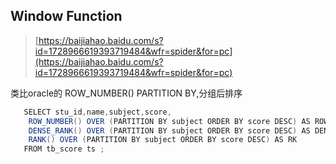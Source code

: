 ## Window Function
> [https://baijiahao.baidu.com/s?id=1728966619393719484&wfr=spider&for=pc](https://baijiahao.baidu.com/s?id=1728966619393719484&wfr=spider&for=pc)

类比oracle的 ROW_NUMBER() PARTITION BY,分组后排序
```java
   SELECT stu_id,name,subject,score,
    ROW_NUMBER() OVER (PARTITION BY subject ORDER BY score DESC) AS ROW_NUM,
    DENSE_RANK() OVER (PARTITION BY subject ORDER BY score DESC) AS DENSE_RK,
    RANK() OVER (PARTITION BY subject ORDER BY score DESC) AS RK
   FROM tb_score ts ;
```


